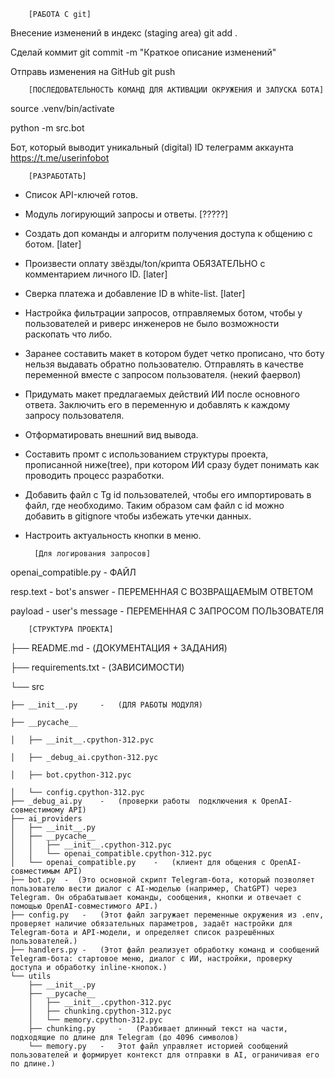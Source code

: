         [РАБОТА С git]

Внесение изменений в индекс (staging area)
git add .

Сделай коммит
git commit -m "Краткое описание изменений"

Отправь изменения на GitHub
git push


        [ПОСЛЕДОВАТЕЛЬНОСТЬ КОМАНД ДЛЯ АКТИВАЦИИ ОКРУЖЕНИЯ И ЗАПУСКА БОТА]

source .venv/bin/activate

python -m src.bot


Бот, который выводит уникальный (digital) ID телеграмм аккаунта
https://t.me/userinfobot




        [РАЗРАБОТАТЬ]

- Список API-ключей готов.

- Модуль логирующий запросы и ответы. [?????] 

- Создать доп команды и алгоритм получения доступа к общению с ботом. [later]     

- Произвести оплату звёзды/ton/крипта ОБЯЗАТЕЛЬНО с комментарием личного ID. [later]

- Сверка платежа и добавление ID в white-list. [later]

- Настройка фильтрации запросов, отправляемых ботом, чтобы у пользователей и риверс инженеров не было возможности раскопать что либо. 

- Заранее составить макет в котором будет четко прописано, что боту нельзя выдавать обратно пользователю. Отправлять в качестве переменной вместе с запросом пользователя. (некий фаервол)

- Придумать макет предлагаемых действий ИИ после основного ответа. Заключить его в переменную и добавлять к каждому запросу пользователя. 

- Отформатировать внешний вид вывода. 

- Составить промт с использованием структуры проекта, прописанной ниже(tree), при котором ИИ сразу будет понимать как проводить процесс разработки. 

- Добавить файл с Tg id пользователей, чтобы его импортировать в файл, где необходимо. Таким образом сам файл с id можно добавить в gitignore чтобы избежать утечки данных. 

- Настроить актуальность кнопки в меню. 







        [Для логирования запросов]

openai_compatible.py    -   ФАЙЛ

resp.text - bot's answer    -   ПЕРЕМЕННАЯ С ВОЗВРАЩАЕМЫМ ОТВЕТОМ

payload - user's message    -   ПЕРЕМЕННАЯ С ЗАПРОСОМ ПОЛЬЗОВАТЕЛЯ







        [СТРУКТУРА ПРОЕКТА]

├── README.md       -       (ДОКУМЕНТАЦИЯ + ЗАДАНИЯ)

├── requirements.txt    -   (ЗАВИСИМОСТИ)

└── src

    ├── __init__.py     -   (ДЛЯ РАБОТЫ МОДУЛЯ)

    ├── __pycache__

    │   ├── __init__.cpython-312.pyc

    │   ├── _debug_ai.cpython-312.pyc

    │   ├── bot.cpython-312.pyc

    │   └── config.cpython-312.pyc
    ├── _debug_ai.py    -   (проверки работы  подключения к OpenAI-совместимому API)
    ├── ai_providers  
    │   ├── __init__.py
    │   ├── __pycache__
    │   │   ├── __init__.cpython-312.pyc
    │   │   └── openai_compatible.cpython-312.pyc
    │   └── openai_compatible.py    -   (клиент для общения с OpenAI-совместимым API)
    ├── bot.py  -  (Это основной скрипт Telegram-бота, который позволяет пользователю вести диалог с AI-моделью (например, ChatGPT) через Telegram. Он обрабатывает команды, сообщения, кнопки и отвечает с помощью OpenAI-совместимого API.)
    ├── config.py   -   (Этот файл загружает переменные окружения из .env, проверяет наличие обязательных параметров, задаёт настройки для Telegram-бота и API-модели, и определяет список разрешённых пользователей.)
    ├── handlers.py -   (Этот файл реализует обработку команд и сообщений Telegram-бота: стартовое меню, диалог с ИИ, настройки, проверку доступа и обработку inline-кнопок.)
    └── utils
        ├── __init__.py
        ├── __pycache__
        │   ├── __init__.cpython-312.pyc
        │   ├── chunking.cpython-312.pyc
        │   └── memory.cpython-312.pyc
        ├── chunking.py     -   (Разбивает длинный текст на части, подходящие по длине для Telegram (до 4096 символов)
        └── memory.py   -   Этот файл управляет историей сообщений пользователей и формирует контекст для отправки в AI, ограничивая его по длине.)